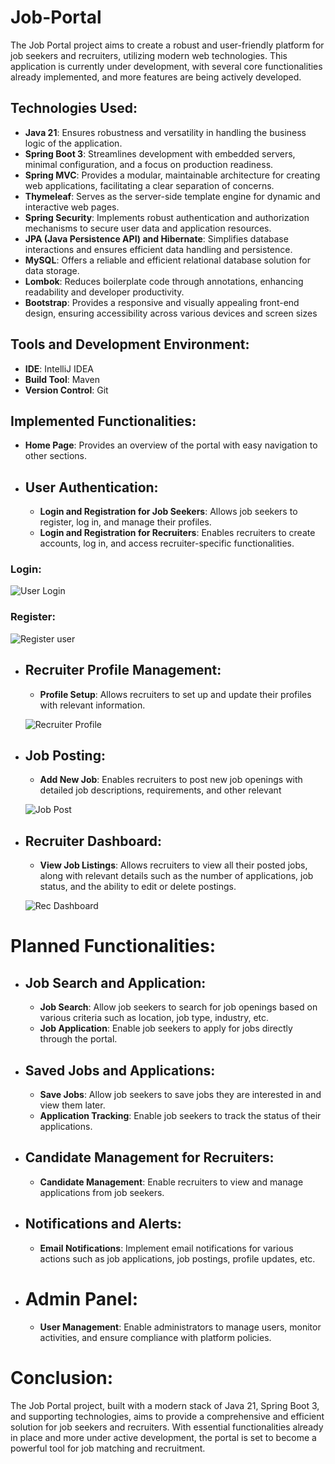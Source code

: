 # Job-Portal
The Job Portal project aims to create a robust and user-friendly platform for job seekers and recruiters, utilizing modern web technologies. This application is currently under development, with several core functionalities already implemented, and more features are being actively developed.

## Technologies Used:

- **Java 21**: Ensures robustness and versatility in handling the business logic of the application.
- **Spring Boot 3**: Streamlines development with embedded servers, minimal configuration, and a focus on production readiness.
- **Spring MVC**: Provides a modular, maintainable architecture for creating web applications, facilitating a clear separation of concerns.
- **Thymeleaf**: Serves as the server-side template engine for dynamic and interactive web pages.
- **Spring Security**: Implements robust authentication and authorization mechanisms to secure user data and application resources.
- **JPA (Java Persistence API) and Hibernate**: Simplifies database interactions and ensures efficient data handling and persistence.
- **MySQL**: Offers a reliable and efficient relational database solution for data storage.
- **Lombok**: Reduces boilerplate code through annotations, enhancing readability and developer productivity.
- **Bootstrap**: Provides a responsive and visually appealing front-end design, ensuring accessibility across various devices and screen sizes

## Tools and Development Environment:

- **IDE**: IntelliJ IDEA 
- **Build Tool**: Maven
- **Version Control**: Git
  
## Implemented Functionalities:

- **Home Page**: Provides an overview of the portal with easy navigation to other sections.


- ## **User Authentication**:
  - **Login and Registration for Job Seekers**: Allows job seekers to register, log in, and manage their profiles.
  - **Login and Registration for Recruiters**: Enables recruiters to create accounts, log in, and access recruiter-specific functionalities.
### Login:
     
  ![User Login](https://github.com/hey-its-d2t2/Job-Portal/assets/63626210/b1d39942-b98b-48a5-948f-9e17b7a4eea8)

### Register:
  
  ![Register user](https://github.com/hey-its-d2t2/Job-Portal/assets/63626210/66ebcb03-8ad1-41ff-a52b-d52575c9a961)

    
- ## **Recruiter Profile Management**:
    - **Profile Setup**: Allows recruiters to set up and update their profiles with relevant information.

  ![Recruiter Profile](https://github.com/hey-its-d2t2/Job-Portal/assets/63626210/bedf73dd-1fa3-42e3-99bc-7644309c81af)

- ## **Job Posting**:
    - **Add New Job**: Enables recruiters to post new job openings with detailed job descriptions, requirements, and other relevant

   ![Job Post](https://github.com/hey-its-d2t2/Job-Portal/assets/63626210/25e752a0-06a0-45d9-9150-cc42297f9f17)

- ## Recruiter Dashboard:
  - **View Job Listings**: Allows recruiters to view all their posted jobs, along with relevant details such as the number of applications, job status, and the ability to edit or delete postings.
  
  ![Rec Dashboard](https://github.com/hey-its-d2t2/Job-Portal/assets/63626210/75da64de-9444-4a06-a234-c66686b07ede)

# Planned Functionalities:

- ## Job Search and Application:
  - **Job Search**: Allow job seekers to search for job openings based on various criteria such as location, job type, industry, etc.
  - **Job Application**: Enable job seekers to apply for jobs directly through the portal.
- ## Saved Jobs and Applications:
  - **Save Jobs**: Allow job seekers to save jobs they are interested in and view them later.
  - **Application Tracking**: Enable job seekers to track the status of their applications.
- ## Candidate Management for Recruiters:
  - **Candidate Management**: Enable recruiters to view and manage applications from job seekers.
- ## Notifications and Alerts:
  - **Email Notifications**: Implement email notifications for various actions such as job applications, job postings, profile updates, etc.
- # Admin Panel:
  - **User Management**: Enable administrators to manage users, monitor activities, and ensure compliance with platform policies.

# Conclusion:
The Job Portal project, built with a modern stack of Java 21, Spring Boot 3, and supporting technologies, aims to provide a comprehensive and efficient solution for job seekers and recruiters.
With essential functionalities already in place and more under active development, the portal is set to become a powerful tool for job matching and recruitment.
